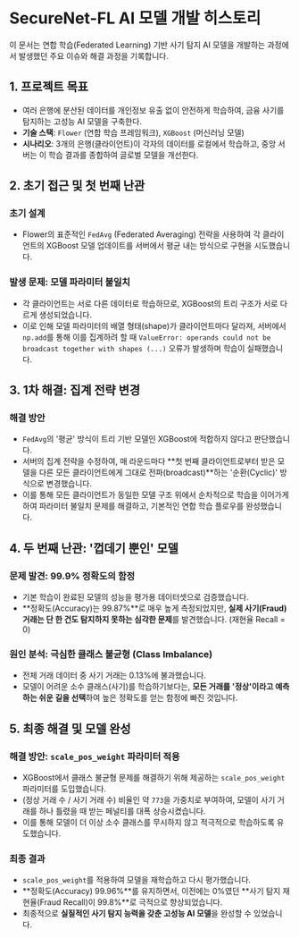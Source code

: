 # SecureNet-FL AI 모델 개발 히스토리

이 문서는 연합 학습(Federated Learning) 기반 사기 탐지 AI 모델을 개발하는 과정에서 발생했던 주요 이슈와 해결 과정을 기록합니다.

## 1. 프로젝트 목표

- 여러 은행에 분산된 데이터를 개인정보 유출 없이 안전하게 학습하여, 금융 사기를 탐지하는 고성능 AI 모델을 구축한다.
- **기술 스택**: `Flower` (연합 학습 프레임워크), `XGBoost` (머신러닝 모델)
- **시나리오**: 3개의 은행(클라이언트)이 각자의 데이터를 로컬에서 학습하고, 중앙 서버는 이 학습 결과를 종합하여 글로벌 모델을 개선한다.

## 2. 초기 접근 및 첫 번째 난관

### 초기 설계
- Flower의 표준적인 `FedAvg` (Federated Averaging) 전략을 사용하여 각 클라이언트의 XGBoost 모델 업데이트를 서버에서 평균 내는 방식으로 구현을 시도했습니다.

### 발생 문제: 모델 파라미터 불일치
- 각 클라이언트는 서로 다른 데이터로 학습하므로, XGBoost의 트리 구조가 서로 다르게 생성되었습니다.
- 이로 인해 모델 파라미터의 배열 형태(shape)가 클라이언트마다 달라져, 서버에서 `np.add`를 통해 이를 집계하려 할 때 `ValueError: operands could not be broadcast together with shapes (...)` 오류가 발생하며 학습이 실패했습니다.

## 3. 1차 해결: 집계 전략 변경

### 해결 방안
- `FedAvg`의 '평균' 방식이 트리 기반 모델인 XGBoost에 적합하지 않다고 판단했습니다.
- 서버의 집계 전략을 수정하여, 매 라운드마다 **첫 번째 클라이언트로부터 받은 모델을 다른 모든 클라이언트에게 그대로 전파(broadcast)**하는 '순환(Cyclic)' 방식으로 변경했습니다.
- 이를 통해 모든 클라이언트가 동일한 모델 구조 위에서 순차적으로 학습을 이어가게 하여 파라미터 불일치 문제를 해결하고, 기본적인 연합 학습 플로우를 완성했습니다.

## 4. 두 번째 난관: '껍데기 뿐인' 모델

### 문제 발견: 99.9% 정확도의 함정
- 기본 학습이 완료된 모델의 성능을 평가용 데이터셋으로 검증했습니다.
- **정확도(Accuracy)는 99.87%**로 매우 높게 측정되었지만, **실제 사기(Fraud) 거래는 단 한 건도 탐지하지 못하는 심각한 문제**를 발견했습니다. (재현율 Recall = 0)

### 원인 분석: 극심한 클래스 불균형 (Class Imbalance)
- 전체 거래 데이터 중 사기 거래는 0.13%에 불과했습니다.
- 모델이 어려운 소수 클래스(사기)를 학습하기보다는, **모든 거래를 '정상'이라고 예측하는 쉬운 길을 선택**하여 높은 정확도를 얻는 함정에 빠진 것입니다.

## 5. 최종 해결 및 모델 완성

### 해결 방안: `scale_pos_weight` 파라미터 적용
- XGBoost에서 클래스 불균형 문제를 해결하기 위해 제공하는 `scale_pos_weight` 파라미터를 도입했습니다.
- (정상 거래 수 / 사기 거래 수) 비율인 약 `773`을 가중치로 부여하여, 모델이 사기 거래를 하나 틀렸을 때 받는 페널티를 대폭 상승시켰습니다.
- 이를 통해 모델이 더 이상 소수 클래스를 무시하지 않고 적극적으로 학습하도록 유도했습니다.

### 최종 결과
- `scale_pos_weight`를 적용하여 모델을 재학습하고 다시 평가했습니다.
- **정확도(Accuracy) 99.96%**를 유지하면서, 이전에는 0%였던 **사기 탐지 재현율(Fraud Recall)이 99.8%**로 극적으로 향상되었습니다.
- 최종적으로 **실질적인 사기 탐지 능력을 갖춘 고성능 AI 모델**을 완성할 수 있었습니다. 